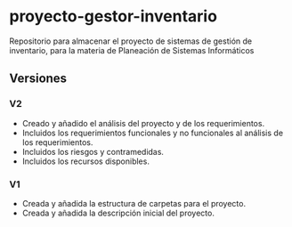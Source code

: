 # proyecto-gestor-inventario
Repositorio para almacenar el proyecto de sistemas de gestión de inventario, para la materia de Planeación de Sistemas Informáticos


## Versiones


### V2
- Creado y añadido el análisis del proyecto y de los requerimientos.
- Incluidos los requerimientos funcionales y no funcionales al análisis de los requerimientos.
- Incluidos los riesgos y contramedidas.
- Incluidos los recursos disponibles.

### V1
- Creada y añadida la estructura de carpetas para el proyecto.
- Creada y añadida la descripción inicial del proyecto.
